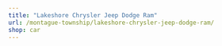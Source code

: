 ```yaml
---
title: "Lakeshore Chrysler Jeep Dodge Ram"
url: /montague-township/lakeshore-chrysler-jeep-dodge-ram/
shop: car
---
```

